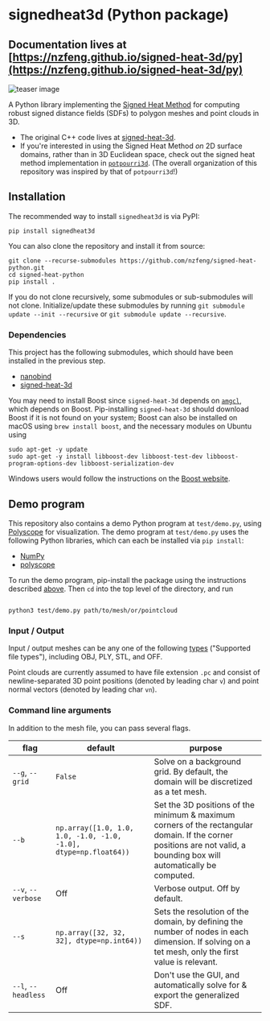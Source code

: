 # signedheat3d (Python package)

## Documentation lives at [https://nzfeng.github.io/signed-heat-3d/py](https://nzfeng.github.io/signed-heat-3d/py)

![teaser image](https://github.com/nzfeng/signed-heat-3d/blob/main/media/teaser.png)

A Python library implementing the [Signed Heat Method](https://nzfeng.github.io/research/SignedHeatMethod/index.html) for computing robust signed distance fields (SDFs) to polygon meshes and point clouds in 3D.

* The original C++ code lives at [signed-heat-3d](https://github.com/nzfeng/signed-heat-3d).
* If you're interested in using the Signed Heat Method *on* 2D surface domains, rather than in 3D Euclidean space, check out the signed heat method implementation in [`potpourri3d`](https://github.com/nmwsharp/potpourri3d). (The overall organization of this repository was inspired by that of `potpourri3d`!)

## Installation

The recommended way to install `signedheat3d` is via PyPI:

```
pip install signedheat3d
```
You can also clone the repository and install it from source:
```
git clone --recurse-submodules https://github.com/nzfeng/signed-heat-python.git
cd signed-heat-python
pip install .
```
If you do not clone recursively, some submodules or sub-submodules will not clone. Initialize/update these submodules by running `git submodule update --init --recursive` or `git submodule update --recursive`.

<!-- If you are a developer, then it is usually much more efficient to install the build dependencies in your environment once and use the following command that avoids creating a new virtual environment at every compilation:

```
pip install --no-build-isolation -ve .
``` -->

### Dependencies

This project has the following submodules, which should have been installed in the previous step.
* [nanobind](https://nanobind.readthedocs.io/en/latest/)
* [signed-heat-3d](https://github.com/nzfeng/signed-heat-3d)

You may need to install Boost since `signed-heat-3d` depends on [`amgcl`](https://github.com/ddemidov/amgcl), which depends on Boost. Pip-installing `signed-heat-3d` should download Boost if it is not found on your system; Boost can also be installed on macOS using `brew install boost`, and the necessary modules on Ubuntu using
```
sudo apt-get -y update
sudo apt-get -y install libboost-dev libboost-test-dev libboost-program-options-dev libboost-serialization-dev
```
Windows users would follow the instructions on the [Boost website](https://www.boost.org/releases/latest/).

## Demo program

This repository also contains a demo Python program at `test/demo.py`, using [Polyscope](https://github.com/nmwsharp/polyscope-py) for visualization. The demo program at `test/demo.py` uses the following Python libraries, which can each be installed via `pip install`:
* [NumPy](https://numpy.org/)
* [polyscope](https://polyscope.run/py/)
<!-- * [mypy](https://www.mypy-lang.org/) (assuming Python 3.8+) -->
To run the demo program, pip-install the package using the instructions described [above](#installation). Then `cd` into the top level of the directory, and run
```

python3 test/demo.py path/to/mesh/or/pointcloud
```

### Input / Output

Input / output meshes can be any one of the following [types](https://geometry-central.net/surface/utilities/io/) ("Supported file types"), including OBJ, PLY, STL, and OFF.

Point clouds are currently assumed to have file extension `.pc` and consist of newline-separated 3D point positions (denoted by leading char `v`) and point normal vectors (denoted by leading char `vn`).

### Command line arguments

In addition to the mesh file, you can pass several flags.

|flag | default | purpose|
| ------------- |-------------|-------------|
|`--g`, `--grid`| `False` | Solve on a background grid. By default, the domain will be discretized as a tet mesh. |
|`--b`| `np.array([1.0, 1.0, 1.0, -1.0, -1.0, -1.0], dtype=np.float64))` | Set the 3D positions of the minimum & maximum corners of the rectangular domain. If the corner positions are not valid, a bounding box will automatically be computed. |
|`--v`, `--verbose`| Off | Verbose output. Off by default.|
|`--s`| `np.array([32, 32, 32], dtype=np.int64))` | Sets the resolution of the domain, by defining the number of nodes in each dimension. If solving on a tet mesh, only the first value is relevant. |
|`--l`, `--headless`| Off | Don't use the GUI, and automatically solve for & export the generalized SDF.|

<!-- ## TODOs

* Contouring slower than in [signed-heat-3d](https://github.com/nzfeng/signed-heat-3d), because data is being passed by value with each call to the Python-bound functions
* More precise level set constraints for grid solves
* Isoline rendering for volume meshes is [not yet bound in Polyscope](https://github.com/nmwsharp/polyscope-py/issues/36); for now, SDFs can be rendered with isobands via the GUI only.
* Handle more input file formats, via extra Python bindings to [geometry-central](https://geometry-central.net/)'s IO functions.
 -->